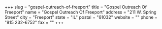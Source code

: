 +++
slug = "gospel-outreach-of-freeport"
title = "Gospel Outreach Of Freeport"
name = "Gospel Outreach Of Freeport"
address = "211 W. Spring Street"
city = "Freeport"
state = "IL"
postal = "61032"
website = ""
phone = "815 232-6752"
fax = ""
+++
